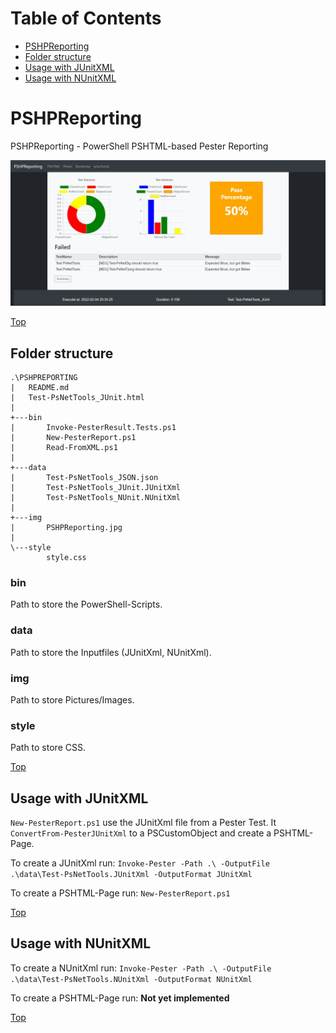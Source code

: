 # Table of Contents

- [PSHPReporting](#pshpreporting)
- [Folder structure](#folder-structure)
- [Usage with JUnitXML](#usage-with-junitxml)
- [Usage with NUnitXML](#usage-with-nunitxml)

# PSHPReporting

PSHPReporting - PowerShell PSHTML-based Pester Reporting

![PSHPReporting](./img/PSHPReporting.jpg)

[Top](#table-of-contents)

## Folder structure

````
.\PSHPREPORTING
|   README.md
|   Test-PsNetTools_JUnit.html
|   
+---bin
|       Invoke-PesterResult.Tests.ps1
|       New-PesterReport.ps1
|       Read-FromXML.ps1
|       
+---data
|       Test-PsNetTools_JSON.json
|       Test-PsNetTools_JUnit.JUnitXml
|       Test-PsNetTools_NUnit.NUnitXml
|
+---img
|       PSHPReporting.jpg
|
\---style
        style.css
````

### bin

Path to store the PowerShell-Scripts.

### data

Path to store the Inputfiles (JUnitXml, NUnitXml).

### img

Path to store Pictures/Images.

### style

Path to store CSS.

[Top](#table-of-contents)

## Usage with JUnitXML

````New-PesterReport.ps1```` use the JUnitXml file from a Pester Test. It ````ConvertFrom-PesterJUnitXml```` to a PSCustomObject and create a PSHTML-Page.

To create a JUnitXml run: 
````Invoke-Pester -Path .\ -OutputFile .\data\Test-PsNetTools.JUnitXml -OutputFormat JUnitXml````

To create a PSHTML-Page run: ````New-PesterReport.ps1````

[Top](#table-of-contents)

## Usage with NUnitXML

To create a NUnitXml run: 
````Invoke-Pester -Path .\ -OutputFile .\data\Test-PsNetTools.NUnitXml -OutputFormat NUnitXml````

To create a PSHTML-Page run: **Not yet implemented**

[Top](#table-of-contents)
